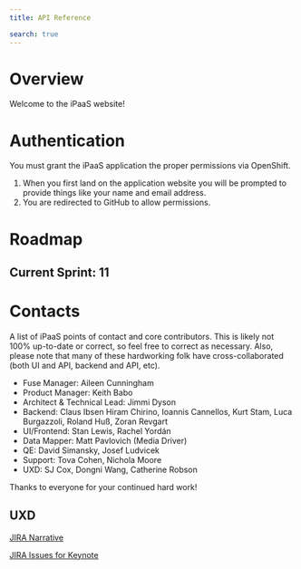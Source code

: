 ```yaml
---
title: API Reference

search: true
---
```


# Overview

Welcome to the iPaaS website!

# Authentication

You must grant the iPaaS application the proper permissions via OpenShift.

1. When you first land on the application website you will be prompted to provide things like your name and email address.
2. You are redirected to GitHub to allow permissions.

# Roadmap

## Current Sprint: 11


# Contacts

A list of iPaaS points of contact and core contributors. This is likely not 100% up-to-date or correct, so feel free to correct as necessary. Also, please note that many of these hardworking folk have cross-collaborated (both UI and API, backend and API, etc).

- Fuse Manager: Aileen Cunningham
- Product Manager: Keith Babo
- Architect & Technical Lead: Jimmi Dyson
- Backend: Claus Ibsen Hiram Chirino, Ioannis Cannellos, Kurt Stam, Luca Burgazzoli, Roland Huß, Zoran Revgart
- UI/Frontend: Stan Lewis, Rachel Yordán
- Data Mapper: Matt Pavlovich (Media Driver)
- QE: David Simansky, Josef Ludvicek
- Support: Tova Cohen, Nichola Moore
- UXD: SJ Cox, Dongni Wang, Catherine Robson

Thanks to everyone for your continued hard work!

## UXD

<a href="https://issues.jboss.org/browse/IPAAS-284" rel="nofollow" target="_blank">JIRA Narrative</a>

<a href="https://issues.jboss.org/browse/IPAAS-299?jql=labels%20%3D%20Keynote" rel="nofollow" target="_blank">JIRA Issues for Keynote</a>

<!--
Ends: March 31, 2017 (Fri)

<a href="https://issues.jboss.org/secure/RapidBoard.jspa?rapidView=3626" rel="nofollow" target="_blank">JIRA Issues</a>
-->
